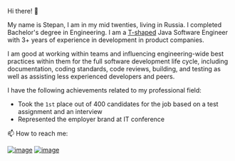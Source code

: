 Hi there! 👋

My name is Stepan, I am in my mid twenties, living in Russia. I completed Bachelor's degree in Engineering. I am a [T-shaped](https://en.wikipedia.org/wiki/T-shaped_skills) Java Software Engineer with 3+ years of experience in development in product companies.

I am good at working within teams and influencing engineering-wide best practices within them for the full software development life cycle, including documentation, coding standards, code reviews, building, and testing as well as assisting less experienced developers and peers.

I have the following achievements related to my professional field:
- Took the `1st` place out of 400 candidates for the job based on a test assignment and an interview
- Represented the employer brand at IT conference

📫 How to reach me: 

[![image](https://img.shields.io/badge/Telegram-2CA5E0?style=for-the-badge&logo=telegram&logoColor=white)](https://t.me/stepansaint) [![image](https://img.shields.io/badge/Gmail-D14836?style=for-the-badge&logo=gmail&logoColor=white)](mailto:k1ofe123@gmail.com)


